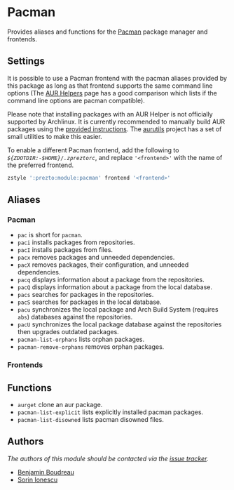 # Pacman

Provides aliases and functions for the [Pacman][1] package manager and
frontends.

## Settings

It is possible to use a Pacman frontend with the pacman aliases provided by this
package as long as that frontend supports the same command line options (The
[AUR Helpers][2] page has a good comparison which lists if the command line
options are pacman compatible).

Please note that installing packages with an AUR Helper is not officially
supported by Archlinux. It is currently recommended to manually build AUR
packages using the [provided instructions][3]. The [aurutils][4] project has a
set of small utilities to make this easier.

To enable a different Pacman frontend, add the following to
*`${ZDOTDIR:-$HOME}/.zpreztorc`*, and replace `'<frontend>'` with the name
of the preferred frontend.

```sh
zstyle ':prezto:module:pacman' frontend '<frontend>'
```

## Aliases

### Pacman

- `pac` is short for `pacman`.
- `paci` installs packages from repositories.
- `pacI` installs packages from files.
- `pacx` removes packages and unneeded dependencies.
- `pacX` removes packages, their configuration, and unneeded dependencies.
- `pacq` displays information about a package from the repositories.
- `pacQ` displays information about a package from the local database.
- `pacs` searches for packages in the repositories.
- `pacS` searches for packages in the local database.
- `pacu` synchronizes the local package and Arch Build System (requires `abs`)
  databases against the repositories.
- `pacU` synchronizes the local package database against the repositories then
  upgrades outdated packages.
- `pacman-list-orphans` lists orphan packages.
- `pacman-remove-orphans` removes orphan packages.

### Frontends

## Functions

- `aurget` clone an aur package.
- `pacman-list-explicit` lists explicitly installed pacman packages.
- `pacman-list-disowned` lists pacman disowned files.

## Authors

*The authors of this module should be contacted via the [issue tracker][5].*

- [Benjamin Boudreau](https://github.com/dreur)
- [Sorin Ionescu](https://github.com/sorin-ionescu)

[1]: https://www.archlinux.org/pacman/
[2]: https://wiki.archlinux.org/title/AUR_helpers#Comparison_tables
[3]: https://wiki.archlinux.org/title/Arch_User_Repository#Installing_and_upgrading_packages
[4]: https://github.com/AladW/aurutils
[5]: https://github.com/sorin-ionescu/prezto/issues
